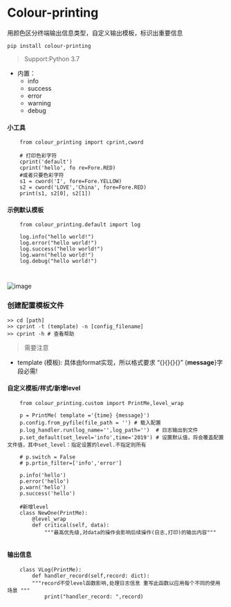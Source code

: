 # Colour-printing
用颜色区分终端输出信息类型，自定义输出模板，标识出重要信息
```
pip install colour-printing
```
> Support:Python 3.7
- 内置： 
  - info 
  - success 
  - error 
  - warning
  - debug
  
#### 小工具

```
    from colour_printing import cprint,cword

    # 打印色彩字符
    cprint('default')
    cprint('hello', fo re=Fore.RED)
    #或者只要色彩字符
    s1 = cword('I', fore=Fore.YELLOW)
    s2 = cword('LOVE','China', fore=Fore.RED)
    print(s1, s2[0], s2[1])
```


#### 示例默认模板
```
    from colour_printing.default import log
    
    log.info("hello world!")
    log.error("hello world!")
    log.success("hello world!")
    log.warn("hello world!")
    log.debug("hello world!")

    

```
![image](https://github.com/Faithforus/Colour-printing/blob/master/default.png)



### 创建配置模板文件
```
>> cd [path]
>> cprint -t (template) -n [config_filename]
>> cprint -h # 查看帮助

```

> 需要注意 
- template (模板):  具体由format实现，所以格式要求 “{}{}{}{}”  {**message**}字段必需!



#### 自定义模板/样式/新增level

```
    from colour_printing.custom import PrintMe,level_wrap

    p = PrintMe( template ='{time} {message}') 
    p.config.from_pyfile(file_path = '') # 载入配置
    p.log_handler.run(log_name='',log_path='')  # 日志输出到文件
    p.set_default(set_level='info',time='2019') # 设置默认值，将会覆盖配置文件值，其中set_level：指定设置的level.不指定则所有

    # p.switch = False
    # p.prtin_filter=['info','error']

    p.info('hello')
    p.error('hello')
    p.warn('hello')
    p.success('hello')

    #新增level
    class NewOne(PrintMe):
        @level_wrap
        def critical(self, data):
            """最高优先级,对data的操作会影响后续操作(日志,打印)的输出内容"""


```


#### 输出信息
```
    class VLog(PrintMe):
        def handler_record(self,record: dict):
        """record不受level函数影响,处理日志信息 重写此函数以应用每个不同的使用场景 """
            print("handler_record: ",record)
    
```
